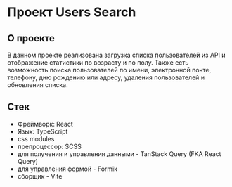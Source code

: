 # Проект Users Search

## О проекте
В данном проекте реализована загрузка списка пользователей из API и отображение статистики по возрасту и по полу.
Также есть возможность поиска пользователей по имени, электронной почте, телефону, дню рождению или адресу, удаления пользователей и обновления списка.

## Стек
- Фреймворк: React
- Язык: TypeScript
- css modules
- препроцессор: SCSS
- для получения и управления данными - TanStack Query (FKA React Query)
- для управления формой - Formik
- сборщик - Vite
